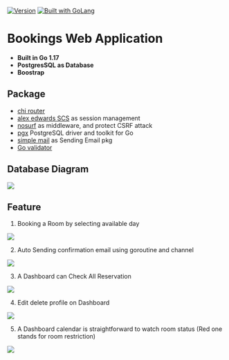 [![Version](https://img.shields.io/badge/goversion-1.17.x-blue.svg)](https://golang.org)
<a href="https://golang.org"><img src="https://img.shields.io/badge/powered_by-Go-3362c2.svg?style=flat-square" alt="Built with GoLang"></a>
# Bookings Web Application


- **Built in Go 1.17**
- **PostgresSQL as Database**
- **Boostrap**
## Package
- [chi router](https://github.com/go-chi/chi)
- [alex edwards SCS](https://github.com/alexedwards/scs/v2) as session management
- [nosurf](https://github.com/justinas/nosurf) as middleware, and protect CSRF attack
- [pgx](https://github.com/jackc/pgx/v4) PostgreSQL driver and toolkit for Go
- [simple mail](https://github.com/xhit/go-simple-mail/v2) as Sending Email pkg 
- [Go validator](https://github.com/asaskevich/govalidator)

## Database Diagram
![](https://i.imgur.com/NEZyBX6.png)

## Feature
1. Booking a Room by selecting available day

![](https://i.imgur.com/rzsTs1n.png)


2. Auto Sending confirmation email using goroutine and channel

![](https://i.imgur.com/ksB9O46.png)

3. A Dashboard can Check All Reservation

![](https://i.imgur.com/UsVndkk.png)

4. Edit delete profile on Dashboard

![](https://i.imgur.com/nJGJyc7.png)

5. A Dashboard calendar is straightforward to watch room status (Red one stands for room restriction)

![](https://i.imgur.com/6zgGQLr.png)







